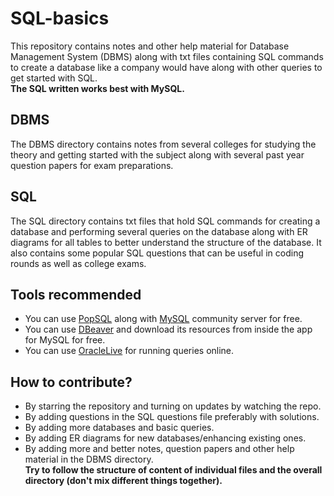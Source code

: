 # SQL-basics

This repository contains notes and other help material for Database Management System (DBMS) along with txt files containing SQL commands to create a database like a company would have along with other queries to get started with SQL. <br>
**The SQL written works best with MySQL.**
## DBMS

The DBMS directory contains notes from several colleges for studying the theory and getting started with the subject along with several past year question papers for exam preparations.

## SQL

The SQL directory contains txt files that hold SQL commands for creating a database and performing several queries on the database along with ER diagrams for all tables to better understand the structure of the database. It also contains some popular SQL questions that can be useful in coding rounds as well as college exams.

## Tools recommended

- You can use [PopSQL](https://popsql.com/) along with [MySQL](https://dev.mysql.com/downloads/mysql/) community server for free.
- You can use [DBeaver](https://dbeaver.io/) and download its resources from inside the app for MySQL for free.
- You can use [OracleLive](https://livesql.oracle.com/apex/f?p=590:1000) for running queries online.

## How to contribute?

- By starring the repository and turning on updates by watching the repo.
- By adding questions in the SQL questions file preferably with solutions.
- By adding more databases and basic queries.
- By adding ER diagrams for new databases/enhancing existing ones.
- By adding more and better notes, question papers and other help material in the DBMS directory. <br>
  **Try to follow the structure of content of individual files and the overall directory (don't mix different things together).**
